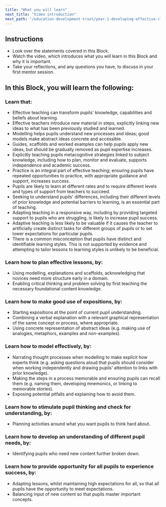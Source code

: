 ```yaml
---
title: "What you will learn"
next_title: "Video introduction"
next_path: "/education-development-trust/year-1-developing-effective-classroom-practice/intro-ect-video-introduction"
---
```


## Instructions

- Look over the statements covered in this Block.
- Watch the video, which introduces what you will learn in this Block and why it is important.
- Take your reflections, and any questions you have, to discuss in your first mentor session.

## In this Block, you will learn the following:

### Learn that:

- Effective teaching can transform pupils' knowledge, capabilities and beliefs about learning.
- Effective teachers introduce new material in steps, explicitly linking new ideas to what has been previously studied and learned.
- Modelling helps pupils understand new processes and ideas; good models make abstract ideas concrete and accessible.
- Guides, scaffolds and worked examples can help pupils apply new ideas, but should be gradually removed as pupil expertise increases.
- Explicitly teaching pupils metacognitive strategies linked to subject knowledge, including how to plan, monitor and evaluate, supports independence and academic success.
- Practice is an integral part of effective teaching; ensuring pupils have repeated opportunities to practice, with appropriate guidance and support, increases success.
- Pupils are likely to learn at different rates and to require different levels and types of support from teachers to succeed.
- Seeking to understand pupils' differences, including their different levels of prior knowledge and potential barriers to learning, is an essential part of teaching.
- Adapting teaching in a responsive way, including by providing targeted support to pupils who are struggling, is likely to increase pupil success.
- Adaptive teaching is less likely to be valuable if it causes the teacher to artificially create distinct tasks for different groups of pupils or to set lower expectations for particular pupils.
- There is a common misconception that pupils have distinct and identifiable learning styles. This is not supported by evidence and attempting to tailor lessons to learning styles is unlikely to be beneficial.

### Learn how to plan effective lessons, by:

- Using modelling, explanations and scaffolds, acknowledging that novices need more structure early in a domain.
- Enabling critical thinking and problem solving by first teaching the necessary foundational content knowledge.

### Learn how to make good use of expositions, by:

- Starting expositions at the point of current pupil understanding.
- Combining a verbal explanation with a relevant graphical representation of the same concept or process, where appropriate.
- Using concrete representation of abstract ideas (e.g. making use of analogies, metaphors, examples and non-examples).

### Learn how to model effectively, by:

- Narrating thought processes when modelling to make explicit how experts think (e.g. asking questions aloud that pupils should consider when working independently and drawing pupils' attention to links with prior knowledge).
- Making the steps in a process memorable and ensuring pupils can recall them (e.g. naming them, developing mnemonics, or linking to memorable stories).
- Exposing potential pitfalls and explaining how to avoid them.

### Learn how to stimulate pupil thinking and check for understanding, by:

- Planning activities around what you want pupils to think hard about.

### Learn how to develop an understanding of different pupil needs, by:

- Identifying pupils who need new content further broken down.

### Learn how to provide opportunity for all pupils to experience success, by:

- Adapting lessons, whilst maintaining high expectations for all, so that all pupils have the opportunity to meet expectations.
- Balancing input of new content so that pupils master important concepts.
